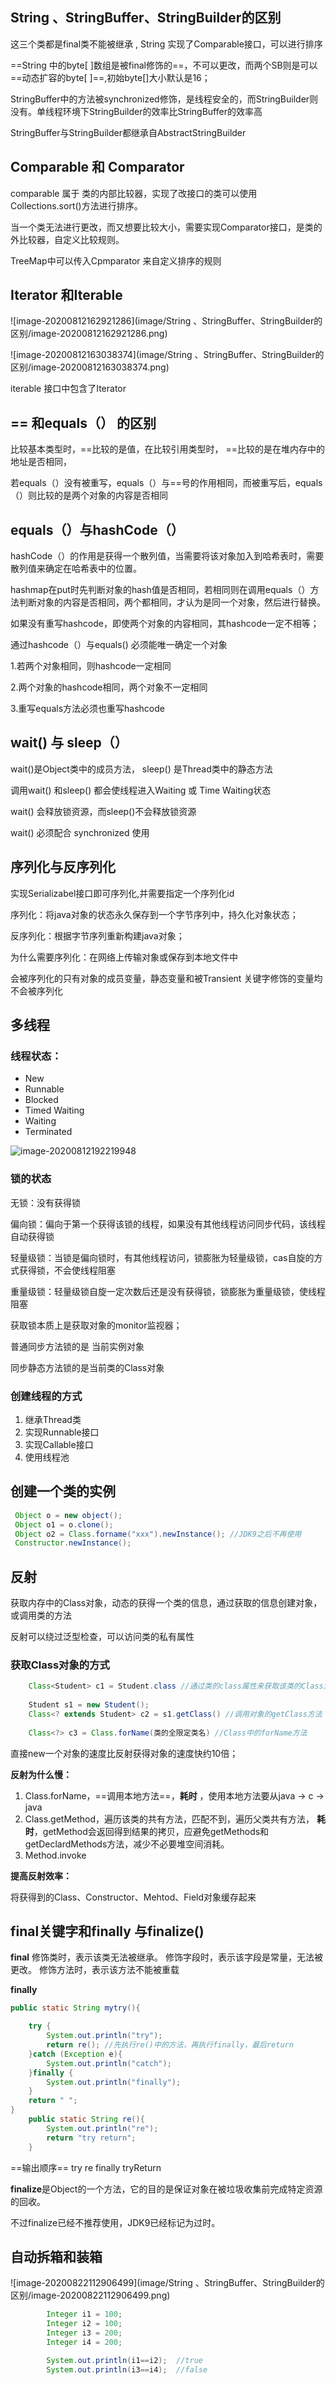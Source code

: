 ## String 、StringBuffer、StringBuilder的区别

这三个类都是final类不能被继承 , String 实现了Comparable接口，可以进行排序

==String 中的byte[ ]数组是被final修饰的==，不可以更改，而两个SB则是可以==动态扩容的byte[ ]==,初始byte[]大小默认是16；

StringBuffer中的方法被synchronized修饰，是线程安全的，而StringBuilder则没有。单线程环境下StringBuilder的效率比StringBuffer的效率高

StringBuffer与StringBuilder都继承自AbstractStringBuilder



## Comparable 和 Comparator

comparable 属于 类的内部比较器，实现了改接口的类可以使用Collections.sort()方法进行排序。

当一个类无法进行更改，而又想要比较大小，需要实现Comparator接口，是类的外比较器，自定义比较规则。

TreeMap中可以传入Cpmparator 来自定义排序的规则



## Iterator 和Iterable

![image-20200812162921286](image/String 、StringBuffer、StringBuilder的区别/image-20200812162921286.png)

![image-20200812163038374](image/String 、StringBuffer、StringBuilder的区别/image-20200812163038374.png)





iterable 接口中包含了Iterator



## == 和equals（） 的区别

比较基本类型时，==比较的是值，在比较引用类型时， ==比较的是在堆内存中的地址是否相同，

若equals（）没有被重写，equals（）与==号的作用相同，而被重写后，equals（）则比较的是两个对象的内容是否相同



## equals（）与hashCode（）

hashCode（）的作用是获得一个散列值，当需要将该对象加入到哈希表时，需要散列值来确定在哈希表中的位置。

hashmap在put时先判断对象的hash值是否相同，若相同则在调用equals（）方法判断对象的内容是否相同，两个都相同，才认为是同一个对象，然后进行替换。

如果没有重写hashcode，即使两个对象的内容相同，其hashcode一定不相等；

通过hashcode（）与equals() 必须能唯一确定一个对象

1.若两个对象相同，则hashcode一定相同

2.两个对象的hashcode相同，两个对象不一定相同

3.重写equals方法必须也重写hashcode





## wait() 与 sleep（）

wait()是Object类中的成员方法， sleep() 是Thread类中的静态方法

调用wait() 和sleep() 都会使线程进入Waiting 或 Time Waiting状态

wait() 会释放锁资源，而sleep()不会释放锁资源

wait() 必须配合 synchronized 使用



## 序列化与反序列化

实现Serializabel接口即可序列化,并需要指定一个序列化id

序列化：将java对象的状态永久保存到一个字节序列中，持久化对象状态；

反序列化：根据字节序列重新构建java对象；

为什么需要序列化：在网络上传输对象或保存到本地文件中

会被序列化的只有对象的成员变量，静态变量和被Transient 关键字修饰的变量均不会被序列化



## 多线程

### 线程状态：

- New 
- Runnable
- Blocked
- Timed Waiting
- Waiting
- Terminated

![image-20200812192219948](C:\Users\87634\AppData\Roaming\Typora\typora-user-images\image-20200812192219948.png)

### 锁的状态

无锁：没有获得锁

偏向锁：偏向于第一个获得该锁的线程，如果没有其他线程访问同步代码，该线程自动获得锁

轻量级锁：当锁是偏向锁时，有其他线程访问，锁膨胀为轻量级锁，cas自旋的方式获得锁，不会使线程阻塞

重量级锁：轻量级锁自旋一定次数后还是没有获得锁，锁膨胀为重量级锁，使线程阻塞



获取锁本质上是获取对象的monitor监视器；

普通同步方法锁的是 当前实例对象

同步静态方法锁的是当前类的Class对象



### 创建线程的方式

1. 继承Thread类
2. 实现Runnable接口
3. 实现Callable接口
4. 使用线程池







## 创建一个类的实例

```java
 Object o = new object();
 Object o1 = o.clone();
 Object o2 = Class.forname("xxx").newInstance(); //JDK9之后不再使用
 Constructor.newInstance();
```



## 反射

获取内存中的Class对象，动态的获得一个类的信息，通过获取的信息创建对象，或调用类的方法

反射可以绕过泛型检查，可以访问类的私有属性



### 	获取Class对象的方式

```java
	Class<Student> c1 = Student.class //通过类的class属性来获取该类的Class对象
 	
    Student s1 = new Student();
	Class<? extends Student> c2 = s1.getClass() //调用对象的getClass方法
        
    Class<?> c3 = Class.forName(类的全限定类名) //Class中的forName方法
```



直接new一个对象的速度比反射获得对象的速度快约10倍；

**反射为什么慢：**

1. Class.forName，==调用本地方法==，**耗时** ，使用本地方法要从java -> c -> java
2. Class.getMethod，遍历该类的共有方法，匹配不到，遍历父类共有方法， **耗时**，getMethod会返回得到结果的拷贝，应避免getMethods和getDeclardMethods方法，减少不必要堆空间消耗。
3. Method.invoke



**提高反射效率：**

将获得到的Class、Constructor、Mehtod、Field对象缓存起来



## final关键字和finally 与finalize()

**final** 修饰类时，表示该类无法被继承。   修饰字段时，表示该字段是常量，无法被更改。      修饰方法时，表示该方法不能被重载

**finally** 

```java
public static String mytry(){

    try {
        System.out.println("try");
        return re(); //先执行re()中的方法，再执行finally，最后return
    }catch (Exception e){
        System.out.println("catch");
    }finally {
        System.out.println("finally");
    }
    return " ";
}
    public static String re(){
        System.out.println("re");
        return "try return";
    }
```

==输出顺序== try re finally  tryReturn

**finalize**是Object的一个方法，它的目的是保证对象在被垃圾收集前完成特定资源的回收。

不过finalize已经不推荐使用，JDK9已经标记为过时。

 ## 自动拆箱和装箱

![image-20200822112906499](image/String 、StringBuffer、StringBuilder的区别/image-20200822112906499.png)

```java
        Integer i1 = 100;
        Integer i2 = 100;
        Integer i3 = 200;
        Integer i4 = 200;

        System.out.println(i1==i2);  //true
        System.out.println(i3==i4);  //false
```